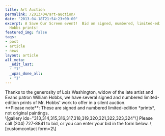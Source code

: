 ```yaml
---
title: Art Auction
permalink: /2013/04/art-auction/
date: "2013-04-18T21:54:23+00:00"
excerpt: A Save Our Screen event!  Bid on signed, numbered, limited-edition William
  Hobbs prints!
featured_img: false
tags:
- post
- article
- news
layout: article
all_meta:
  _edit_last:
  - "1"
  _wpas_done_all:
  - "1"
---
```


<div>Thanks to the generosity of Lois Washington, widow of the late artist and Evans patron William Hobbs, we have several signed and numbered limited-edition prints of Mr. Hobbs' work to offer in a silent auction.</div><div></div><div>**Please note**: These are signed and numbered limited-edition *prints*, not original paintings.</div>\[gallery ids="313,314,315,316,317,318,319,320,321,322,323,324"\] Please call (204) 727-8841 to bid, or you can enter your bid in the form below. \[customcontact form=2\]